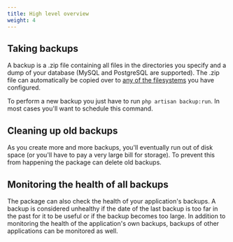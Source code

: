 ```yaml
---
title: High level overview
weight: 4
---
```


## Taking backups

A backup is a .zip file containing all files in the directories you specify and a dump of your database (MySQL and PostgreSQL are supported). The .zip file can automatically be copied over to [any of the filesystems](https://laravel.com/docs/5.3/filesystem) you have configured.

To perform a new backup you just have to run `php artisan backup:run`. In most cases you'll want to schedule this command.

## Cleaning up old backups

As you create more and more backups, you'll eventually run out of disk space (or you'll have to pay a very large bill for storage). To prevent this from happening the package can delete old backups.

## Monitoring the health of all backups

The package can also check the health of your application's backups. A backup is considered unhealthy if the date of the last backup is too far in the past for it to be useful or if the backup becomes too large. In addition to monitoring the health of the application's own backups, backups of other applications can be monitored as well.
